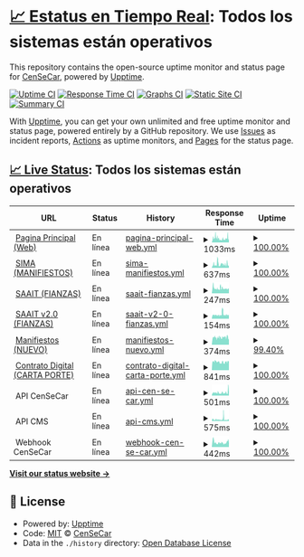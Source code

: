 # [📈 Estatus en Tiempo Real](https://censecar.github.io/estatus): <!--live status--> **Todos los sistemas están operativos**

This repository contains the open-source uptime monitor and status page for [CenSeCar](https://censecar.github.io/estatus), powered by [Upptime](https://github.com/upptime/upptime).

[![Uptime CI](https://github.com/censecar/estatus/workflows/Uptime%20CI/badge.svg)](https://github.com/censecar/estatus/actions?query=workflow%3A%22Uptime+CI%22)
[![Response Time CI](https://github.com/censecar/estatus/workflows/Response%20Time%20CI/badge.svg)](https://github.com/censecar/estatus/actions?query=workflow%3A%22Response+Time+CI%22)
[![Graphs CI](https://github.com/censecar/estatus/workflows/Graphs%20CI/badge.svg)](https://github.com/censecar/estatus/actions?query=workflow%3A%22Graphs+CI%22)
[![Static Site CI](https://github.com/censecar/estatus/workflows/Static%20Site%20CI/badge.svg)](https://github.com/censecar/estatus/actions?query=workflow%3A%22Static+Site+CI%22)
[![Summary CI](https://github.com/censecar/estatus/workflows/Summary%20CI/badge.svg)](https://github.com/censecar/estatus/actions?query=workflow%3A%22Summary+CI%22)

With [Upptime](https://upptime.js.org), you can get your own unlimited and free uptime monitor and status page, powered entirely by a GitHub repository. We use [Issues](https://github.com/censecar/estatus/issues) as incident reports, [Actions](https://github.com/censecar/estatus/actions) as uptime monitors, and [Pages](https://censecar.github.io/estatus) for the status page.

## [📈 Live Status](https://demo.upptime.js.org): <!--live status--> **Todos los sistemas están operativos**

<!--start: status pages-->
<!-- This summary is generated by Upptime (https://github.com/upptime/upptime) -->
<!-- Do not edit this manually, your changes will be overwritten -->
<!-- prettier-ignore -->
| URL | Status | History | Response Time | Uptime |
| --- | ------ | ------- | ------------- | ------ |
| <img alt="" src="https://www.censecar.com.mx/apiv2/assets/images/ico/favicon.ico" height="13"> [Pagina Principal (Web)](https://www.censecar.com.mx) | En línea | [pagina-principal-web.yml](https://github.com/censecar/estatus/commits/HEAD/history/pagina-principal-web.yml) | <details><summary><img alt="Response time graph" src="./graphs/pagina-principal-web/response-time-week.png" height="20"> 1033ms</summary><br><a href="https://censecar.github.io/estatus/history/pagina-principal-web"><img alt="Response time 1101" src="https://img.shields.io/endpoint?url=https%3A%2F%2Fraw.githubusercontent.com%2Fcensecar%2Festatus%2FHEAD%2Fapi%2Fpagina-principal-web%2Fresponse-time.json"></a><br><a href="https://censecar.github.io/estatus/history/pagina-principal-web"><img alt="24-hour response time 1367" src="https://img.shields.io/endpoint?url=https%3A%2F%2Fraw.githubusercontent.com%2Fcensecar%2Festatus%2FHEAD%2Fapi%2Fpagina-principal-web%2Fresponse-time-day.json"></a><br><a href="https://censecar.github.io/estatus/history/pagina-principal-web"><img alt="7-day response time 1033" src="https://img.shields.io/endpoint?url=https%3A%2F%2Fraw.githubusercontent.com%2Fcensecar%2Festatus%2FHEAD%2Fapi%2Fpagina-principal-web%2Fresponse-time-week.json"></a><br><a href="https://censecar.github.io/estatus/history/pagina-principal-web"><img alt="30-day response time 1101" src="https://img.shields.io/endpoint?url=https%3A%2F%2Fraw.githubusercontent.com%2Fcensecar%2Festatus%2FHEAD%2Fapi%2Fpagina-principal-web%2Fresponse-time-month.json"></a><br><a href="https://censecar.github.io/estatus/history/pagina-principal-web"><img alt="1-year response time 1101" src="https://img.shields.io/endpoint?url=https%3A%2F%2Fraw.githubusercontent.com%2Fcensecar%2Festatus%2FHEAD%2Fapi%2Fpagina-principal-web%2Fresponse-time-year.json"></a></details> | <details><summary><a href="https://censecar.github.io/estatus/history/pagina-principal-web">100.00%</a></summary><a href="https://censecar.github.io/estatus/history/pagina-principal-web"><img alt="All-time uptime 99.90%" src="https://img.shields.io/endpoint?url=https%3A%2F%2Fraw.githubusercontent.com%2Fcensecar%2Festatus%2FHEAD%2Fapi%2Fpagina-principal-web%2Fuptime.json"></a><br><a href="https://censecar.github.io/estatus/history/pagina-principal-web"><img alt="24-hour uptime 100.00%" src="https://img.shields.io/endpoint?url=https%3A%2F%2Fraw.githubusercontent.com%2Fcensecar%2Festatus%2FHEAD%2Fapi%2Fpagina-principal-web%2Fuptime-day.json"></a><br><a href="https://censecar.github.io/estatus/history/pagina-principal-web"><img alt="7-day uptime 100.00%" src="https://img.shields.io/endpoint?url=https%3A%2F%2Fraw.githubusercontent.com%2Fcensecar%2Festatus%2FHEAD%2Fapi%2Fpagina-principal-web%2Fuptime-week.json"></a><br><a href="https://censecar.github.io/estatus/history/pagina-principal-web"><img alt="30-day uptime 99.90%" src="https://img.shields.io/endpoint?url=https%3A%2F%2Fraw.githubusercontent.com%2Fcensecar%2Festatus%2FHEAD%2Fapi%2Fpagina-principal-web%2Fuptime-month.json"></a><br><a href="https://censecar.github.io/estatus/history/pagina-principal-web"><img alt="1-year uptime 99.90%" src="https://img.shields.io/endpoint?url=https%3A%2F%2Fraw.githubusercontent.com%2Fcensecar%2Festatus%2FHEAD%2Fapi%2Fpagina-principal-web%2Fuptime-year.json"></a></details>
| <img alt="" src="https://www.censecar.com.mx/apiv2/assets/images/ico/favicon.ico" height="13"> [SIMA (MANIFIESTOS)](http://200.12.125.74) | En línea | [sima-manifiestos.yml](https://github.com/censecar/estatus/commits/HEAD/history/sima-manifiestos.yml) | <details><summary><img alt="Response time graph" src="./graphs/sima-manifiestos/response-time-week.png" height="20"> 637ms</summary><br><a href="https://censecar.github.io/estatus/history/sima-manifiestos"><img alt="Response time 598" src="https://img.shields.io/endpoint?url=https%3A%2F%2Fraw.githubusercontent.com%2Fcensecar%2Festatus%2FHEAD%2Fapi%2Fsima-manifiestos%2Fresponse-time.json"></a><br><a href="https://censecar.github.io/estatus/history/sima-manifiestos"><img alt="24-hour response time 672" src="https://img.shields.io/endpoint?url=https%3A%2F%2Fraw.githubusercontent.com%2Fcensecar%2Festatus%2FHEAD%2Fapi%2Fsima-manifiestos%2Fresponse-time-day.json"></a><br><a href="https://censecar.github.io/estatus/history/sima-manifiestos"><img alt="7-day response time 637" src="https://img.shields.io/endpoint?url=https%3A%2F%2Fraw.githubusercontent.com%2Fcensecar%2Festatus%2FHEAD%2Fapi%2Fsima-manifiestos%2Fresponse-time-week.json"></a><br><a href="https://censecar.github.io/estatus/history/sima-manifiestos"><img alt="30-day response time 598" src="https://img.shields.io/endpoint?url=https%3A%2F%2Fraw.githubusercontent.com%2Fcensecar%2Festatus%2FHEAD%2Fapi%2Fsima-manifiestos%2Fresponse-time-month.json"></a><br><a href="https://censecar.github.io/estatus/history/sima-manifiestos"><img alt="1-year response time 598" src="https://img.shields.io/endpoint?url=https%3A%2F%2Fraw.githubusercontent.com%2Fcensecar%2Festatus%2FHEAD%2Fapi%2Fsima-manifiestos%2Fresponse-time-year.json"></a></details> | <details><summary><a href="https://censecar.github.io/estatus/history/sima-manifiestos">100.00%</a></summary><a href="https://censecar.github.io/estatus/history/sima-manifiestos"><img alt="All-time uptime 100.00%" src="https://img.shields.io/endpoint?url=https%3A%2F%2Fraw.githubusercontent.com%2Fcensecar%2Festatus%2FHEAD%2Fapi%2Fsima-manifiestos%2Fuptime.json"></a><br><a href="https://censecar.github.io/estatus/history/sima-manifiestos"><img alt="24-hour uptime 100.00%" src="https://img.shields.io/endpoint?url=https%3A%2F%2Fraw.githubusercontent.com%2Fcensecar%2Festatus%2FHEAD%2Fapi%2Fsima-manifiestos%2Fuptime-day.json"></a><br><a href="https://censecar.github.io/estatus/history/sima-manifiestos"><img alt="7-day uptime 100.00%" src="https://img.shields.io/endpoint?url=https%3A%2F%2Fraw.githubusercontent.com%2Fcensecar%2Festatus%2FHEAD%2Fapi%2Fsima-manifiestos%2Fuptime-week.json"></a><br><a href="https://censecar.github.io/estatus/history/sima-manifiestos"><img alt="30-day uptime 100.00%" src="https://img.shields.io/endpoint?url=https%3A%2F%2Fraw.githubusercontent.com%2Fcensecar%2Festatus%2FHEAD%2Fapi%2Fsima-manifiestos%2Fuptime-month.json"></a><br><a href="https://censecar.github.io/estatus/history/sima-manifiestos"><img alt="1-year uptime 100.00%" src="https://img.shields.io/endpoint?url=https%3A%2F%2Fraw.githubusercontent.com%2Fcensecar%2Festatus%2FHEAD%2Fapi%2Fsima-manifiestos%2Fuptime-year.json"></a></details>
| <img alt="" src="https://www.censecar.com.mx/apiv2/assets/images/ico/favicon.ico" height="13"> [SAAIT (FIANZAS)](http://200.12.125.73/Login) | En línea | [saait-fianzas.yml](https://github.com/censecar/estatus/commits/HEAD/history/saait-fianzas.yml) | <details><summary><img alt="Response time graph" src="./graphs/saait-fianzas/response-time-week.png" height="20"> 247ms</summary><br><a href="https://censecar.github.io/estatus/history/saait-fianzas"><img alt="Response time 261" src="https://img.shields.io/endpoint?url=https%3A%2F%2Fraw.githubusercontent.com%2Fcensecar%2Festatus%2FHEAD%2Fapi%2Fsaait-fianzas%2Fresponse-time.json"></a><br><a href="https://censecar.github.io/estatus/history/saait-fianzas"><img alt="24-hour response time 219" src="https://img.shields.io/endpoint?url=https%3A%2F%2Fraw.githubusercontent.com%2Fcensecar%2Festatus%2FHEAD%2Fapi%2Fsaait-fianzas%2Fresponse-time-day.json"></a><br><a href="https://censecar.github.io/estatus/history/saait-fianzas"><img alt="7-day response time 247" src="https://img.shields.io/endpoint?url=https%3A%2F%2Fraw.githubusercontent.com%2Fcensecar%2Festatus%2FHEAD%2Fapi%2Fsaait-fianzas%2Fresponse-time-week.json"></a><br><a href="https://censecar.github.io/estatus/history/saait-fianzas"><img alt="30-day response time 261" src="https://img.shields.io/endpoint?url=https%3A%2F%2Fraw.githubusercontent.com%2Fcensecar%2Festatus%2FHEAD%2Fapi%2Fsaait-fianzas%2Fresponse-time-month.json"></a><br><a href="https://censecar.github.io/estatus/history/saait-fianzas"><img alt="1-year response time 261" src="https://img.shields.io/endpoint?url=https%3A%2F%2Fraw.githubusercontent.com%2Fcensecar%2Festatus%2FHEAD%2Fapi%2Fsaait-fianzas%2Fresponse-time-year.json"></a></details> | <details><summary><a href="https://censecar.github.io/estatus/history/saait-fianzas">100.00%</a></summary><a href="https://censecar.github.io/estatus/history/saait-fianzas"><img alt="All-time uptime 100.00%" src="https://img.shields.io/endpoint?url=https%3A%2F%2Fraw.githubusercontent.com%2Fcensecar%2Festatus%2FHEAD%2Fapi%2Fsaait-fianzas%2Fuptime.json"></a><br><a href="https://censecar.github.io/estatus/history/saait-fianzas"><img alt="24-hour uptime 100.00%" src="https://img.shields.io/endpoint?url=https%3A%2F%2Fraw.githubusercontent.com%2Fcensecar%2Festatus%2FHEAD%2Fapi%2Fsaait-fianzas%2Fuptime-day.json"></a><br><a href="https://censecar.github.io/estatus/history/saait-fianzas"><img alt="7-day uptime 100.00%" src="https://img.shields.io/endpoint?url=https%3A%2F%2Fraw.githubusercontent.com%2Fcensecar%2Festatus%2FHEAD%2Fapi%2Fsaait-fianzas%2Fuptime-week.json"></a><br><a href="https://censecar.github.io/estatus/history/saait-fianzas"><img alt="30-day uptime 100.00%" src="https://img.shields.io/endpoint?url=https%3A%2F%2Fraw.githubusercontent.com%2Fcensecar%2Festatus%2FHEAD%2Fapi%2Fsaait-fianzas%2Fuptime-month.json"></a><br><a href="https://censecar.github.io/estatus/history/saait-fianzas"><img alt="1-year uptime 100.00%" src="https://img.shields.io/endpoint?url=https%3A%2F%2Fraw.githubusercontent.com%2Fcensecar%2Festatus%2FHEAD%2Fapi%2Fsaait-fianzas%2Fuptime-year.json"></a></details>
| <img alt="" src="https://www.censecar.com.mx/apiv2/assets/images/ico/favicon.ico" height="13"> [SAAIT v2.0 (FIANZAS)](http://200.12.125.76/Login) | En línea | [saait-v2-0-fianzas.yml](https://github.com/censecar/estatus/commits/HEAD/history/saait-v2-0-fianzas.yml) | <details><summary><img alt="Response time graph" src="./graphs/saait-v2-0-fianzas/response-time-week.png" height="20"> 154ms</summary><br><a href="https://censecar.github.io/estatus/history/saait-v2-0-fianzas"><img alt="Response time 164" src="https://img.shields.io/endpoint?url=https%3A%2F%2Fraw.githubusercontent.com%2Fcensecar%2Festatus%2FHEAD%2Fapi%2Fsaait-v2-0-fianzas%2Fresponse-time.json"></a><br><a href="https://censecar.github.io/estatus/history/saait-v2-0-fianzas"><img alt="24-hour response time 138" src="https://img.shields.io/endpoint?url=https%3A%2F%2Fraw.githubusercontent.com%2Fcensecar%2Festatus%2FHEAD%2Fapi%2Fsaait-v2-0-fianzas%2Fresponse-time-day.json"></a><br><a href="https://censecar.github.io/estatus/history/saait-v2-0-fianzas"><img alt="7-day response time 154" src="https://img.shields.io/endpoint?url=https%3A%2F%2Fraw.githubusercontent.com%2Fcensecar%2Festatus%2FHEAD%2Fapi%2Fsaait-v2-0-fianzas%2Fresponse-time-week.json"></a><br><a href="https://censecar.github.io/estatus/history/saait-v2-0-fianzas"><img alt="30-day response time 164" src="https://img.shields.io/endpoint?url=https%3A%2F%2Fraw.githubusercontent.com%2Fcensecar%2Festatus%2FHEAD%2Fapi%2Fsaait-v2-0-fianzas%2Fresponse-time-month.json"></a><br><a href="https://censecar.github.io/estatus/history/saait-v2-0-fianzas"><img alt="1-year response time 164" src="https://img.shields.io/endpoint?url=https%3A%2F%2Fraw.githubusercontent.com%2Fcensecar%2Festatus%2FHEAD%2Fapi%2Fsaait-v2-0-fianzas%2Fresponse-time-year.json"></a></details> | <details><summary><a href="https://censecar.github.io/estatus/history/saait-v2-0-fianzas">100.00%</a></summary><a href="https://censecar.github.io/estatus/history/saait-v2-0-fianzas"><img alt="All-time uptime 100.00%" src="https://img.shields.io/endpoint?url=https%3A%2F%2Fraw.githubusercontent.com%2Fcensecar%2Festatus%2FHEAD%2Fapi%2Fsaait-v2-0-fianzas%2Fuptime.json"></a><br><a href="https://censecar.github.io/estatus/history/saait-v2-0-fianzas"><img alt="24-hour uptime 100.00%" src="https://img.shields.io/endpoint?url=https%3A%2F%2Fraw.githubusercontent.com%2Fcensecar%2Festatus%2FHEAD%2Fapi%2Fsaait-v2-0-fianzas%2Fuptime-day.json"></a><br><a href="https://censecar.github.io/estatus/history/saait-v2-0-fianzas"><img alt="7-day uptime 100.00%" src="https://img.shields.io/endpoint?url=https%3A%2F%2Fraw.githubusercontent.com%2Fcensecar%2Festatus%2FHEAD%2Fapi%2Fsaait-v2-0-fianzas%2Fuptime-week.json"></a><br><a href="https://censecar.github.io/estatus/history/saait-v2-0-fianzas"><img alt="30-day uptime 100.00%" src="https://img.shields.io/endpoint?url=https%3A%2F%2Fraw.githubusercontent.com%2Fcensecar%2Festatus%2FHEAD%2Fapi%2Fsaait-v2-0-fianzas%2Fuptime-month.json"></a><br><a href="https://censecar.github.io/estatus/history/saait-v2-0-fianzas"><img alt="1-year uptime 100.00%" src="https://img.shields.io/endpoint?url=https%3A%2F%2Fraw.githubusercontent.com%2Fcensecar%2Festatus%2FHEAD%2Fapi%2Fsaait-v2-0-fianzas%2Fuptime-year.json"></a></details>
| <img alt="" src="https://www.censecar.com.mx/apiv2/assets/images/ico/favicon.ico" height="13"> [Manifiestos (NUEVO)](https://manifiestos.censecar.com.mx) | En línea | [manifiestos-nuevo.yml](https://github.com/censecar/estatus/commits/HEAD/history/manifiestos-nuevo.yml) | <details><summary><img alt="Response time graph" src="./graphs/manifiestos-nuevo/response-time-week.png" height="20"> 374ms</summary><br><a href="https://censecar.github.io/estatus/history/manifiestos-nuevo"><img alt="Response time 368" src="https://img.shields.io/endpoint?url=https%3A%2F%2Fraw.githubusercontent.com%2Fcensecar%2Festatus%2FHEAD%2Fapi%2Fmanifiestos-nuevo%2Fresponse-time.json"></a><br><a href="https://censecar.github.io/estatus/history/manifiestos-nuevo"><img alt="24-hour response time 357" src="https://img.shields.io/endpoint?url=https%3A%2F%2Fraw.githubusercontent.com%2Fcensecar%2Festatus%2FHEAD%2Fapi%2Fmanifiestos-nuevo%2Fresponse-time-day.json"></a><br><a href="https://censecar.github.io/estatus/history/manifiestos-nuevo"><img alt="7-day response time 374" src="https://img.shields.io/endpoint?url=https%3A%2F%2Fraw.githubusercontent.com%2Fcensecar%2Festatus%2FHEAD%2Fapi%2Fmanifiestos-nuevo%2Fresponse-time-week.json"></a><br><a href="https://censecar.github.io/estatus/history/manifiestos-nuevo"><img alt="30-day response time 368" src="https://img.shields.io/endpoint?url=https%3A%2F%2Fraw.githubusercontent.com%2Fcensecar%2Festatus%2FHEAD%2Fapi%2Fmanifiestos-nuevo%2Fresponse-time-month.json"></a><br><a href="https://censecar.github.io/estatus/history/manifiestos-nuevo"><img alt="1-year response time 368" src="https://img.shields.io/endpoint?url=https%3A%2F%2Fraw.githubusercontent.com%2Fcensecar%2Festatus%2FHEAD%2Fapi%2Fmanifiestos-nuevo%2Fresponse-time-year.json"></a></details> | <details><summary><a href="https://censecar.github.io/estatus/history/manifiestos-nuevo">99.40%</a></summary><a href="https://censecar.github.io/estatus/history/manifiestos-nuevo"><img alt="All-time uptime 99.71%" src="https://img.shields.io/endpoint?url=https%3A%2F%2Fraw.githubusercontent.com%2Fcensecar%2Festatus%2FHEAD%2Fapi%2Fmanifiestos-nuevo%2Fuptime.json"></a><br><a href="https://censecar.github.io/estatus/history/manifiestos-nuevo"><img alt="24-hour uptime 100.00%" src="https://img.shields.io/endpoint?url=https%3A%2F%2Fraw.githubusercontent.com%2Fcensecar%2Festatus%2FHEAD%2Fapi%2Fmanifiestos-nuevo%2Fuptime-day.json"></a><br><a href="https://censecar.github.io/estatus/history/manifiestos-nuevo"><img alt="7-day uptime 99.40%" src="https://img.shields.io/endpoint?url=https%3A%2F%2Fraw.githubusercontent.com%2Fcensecar%2Festatus%2FHEAD%2Fapi%2Fmanifiestos-nuevo%2Fuptime-week.json"></a><br><a href="https://censecar.github.io/estatus/history/manifiestos-nuevo"><img alt="30-day uptime 99.71%" src="https://img.shields.io/endpoint?url=https%3A%2F%2Fraw.githubusercontent.com%2Fcensecar%2Festatus%2FHEAD%2Fapi%2Fmanifiestos-nuevo%2Fuptime-month.json"></a><br><a href="https://censecar.github.io/estatus/history/manifiestos-nuevo"><img alt="1-year uptime 99.71%" src="https://img.shields.io/endpoint?url=https%3A%2F%2Fraw.githubusercontent.com%2Fcensecar%2Festatus%2FHEAD%2Fapi%2Fmanifiestos-nuevo%2Fuptime-year.json"></a></details>
| <img alt="" src="https://www.censecar.com.mx/apiv2/assets/images/ico/favicon.ico" height="13"> [Contrato Digital (CARTA PORTE)](https://contratodigital.online) | En línea | [contrato-digital-carta-porte.yml](https://github.com/censecar/estatus/commits/HEAD/history/contrato-digital-carta-porte.yml) | <details><summary><img alt="Response time graph" src="./graphs/contrato-digital-carta-porte/response-time-week.png" height="20"> 841ms</summary><br><a href="https://censecar.github.io/estatus/history/contrato-digital-carta-porte"><img alt="Response time 856" src="https://img.shields.io/endpoint?url=https%3A%2F%2Fraw.githubusercontent.com%2Fcensecar%2Festatus%2FHEAD%2Fapi%2Fcontrato-digital-carta-porte%2Fresponse-time.json"></a><br><a href="https://censecar.github.io/estatus/history/contrato-digital-carta-porte"><img alt="24-hour response time 893" src="https://img.shields.io/endpoint?url=https%3A%2F%2Fraw.githubusercontent.com%2Fcensecar%2Festatus%2FHEAD%2Fapi%2Fcontrato-digital-carta-porte%2Fresponse-time-day.json"></a><br><a href="https://censecar.github.io/estatus/history/contrato-digital-carta-porte"><img alt="7-day response time 841" src="https://img.shields.io/endpoint?url=https%3A%2F%2Fraw.githubusercontent.com%2Fcensecar%2Festatus%2FHEAD%2Fapi%2Fcontrato-digital-carta-porte%2Fresponse-time-week.json"></a><br><a href="https://censecar.github.io/estatus/history/contrato-digital-carta-porte"><img alt="30-day response time 856" src="https://img.shields.io/endpoint?url=https%3A%2F%2Fraw.githubusercontent.com%2Fcensecar%2Festatus%2FHEAD%2Fapi%2Fcontrato-digital-carta-porte%2Fresponse-time-month.json"></a><br><a href="https://censecar.github.io/estatus/history/contrato-digital-carta-porte"><img alt="1-year response time 856" src="https://img.shields.io/endpoint?url=https%3A%2F%2Fraw.githubusercontent.com%2Fcensecar%2Festatus%2FHEAD%2Fapi%2Fcontrato-digital-carta-porte%2Fresponse-time-year.json"></a></details> | <details><summary><a href="https://censecar.github.io/estatus/history/contrato-digital-carta-porte">100.00%</a></summary><a href="https://censecar.github.io/estatus/history/contrato-digital-carta-porte"><img alt="All-time uptime 100.00%" src="https://img.shields.io/endpoint?url=https%3A%2F%2Fraw.githubusercontent.com%2Fcensecar%2Festatus%2FHEAD%2Fapi%2Fcontrato-digital-carta-porte%2Fuptime.json"></a><br><a href="https://censecar.github.io/estatus/history/contrato-digital-carta-porte"><img alt="24-hour uptime 100.00%" src="https://img.shields.io/endpoint?url=https%3A%2F%2Fraw.githubusercontent.com%2Fcensecar%2Festatus%2FHEAD%2Fapi%2Fcontrato-digital-carta-porte%2Fuptime-day.json"></a><br><a href="https://censecar.github.io/estatus/history/contrato-digital-carta-porte"><img alt="7-day uptime 100.00%" src="https://img.shields.io/endpoint?url=https%3A%2F%2Fraw.githubusercontent.com%2Fcensecar%2Festatus%2FHEAD%2Fapi%2Fcontrato-digital-carta-porte%2Fuptime-week.json"></a><br><a href="https://censecar.github.io/estatus/history/contrato-digital-carta-porte"><img alt="30-day uptime 100.00%" src="https://img.shields.io/endpoint?url=https%3A%2F%2Fraw.githubusercontent.com%2Fcensecar%2Festatus%2FHEAD%2Fapi%2Fcontrato-digital-carta-porte%2Fuptime-month.json"></a><br><a href="https://censecar.github.io/estatus/history/contrato-digital-carta-porte"><img alt="1-year uptime 100.00%" src="https://img.shields.io/endpoint?url=https%3A%2F%2Fraw.githubusercontent.com%2Fcensecar%2Festatus%2FHEAD%2Fapi%2Fcontrato-digital-carta-porte%2Fuptime-year.json"></a></details>
| <img alt="" src="https://www.censecar.com.mx/apiv2/assets/images/ico/favicon.ico" height="13"> API CenSeCar | En línea | [api-cen-se-car.yml](https://github.com/censecar/estatus/commits/HEAD/history/api-cen-se-car.yml) | <details><summary><img alt="Response time graph" src="./graphs/api-cen-se-car/response-time-week.png" height="20"> 501ms</summary><br><a href="https://censecar.github.io/estatus/history/api-cen-se-car"><img alt="Response time 488" src="https://img.shields.io/endpoint?url=https%3A%2F%2Fraw.githubusercontent.com%2Fcensecar%2Festatus%2FHEAD%2Fapi%2Fapi-cen-se-car%2Fresponse-time.json"></a><br><a href="https://censecar.github.io/estatus/history/api-cen-se-car"><img alt="24-hour response time 804" src="https://img.shields.io/endpoint?url=https%3A%2F%2Fraw.githubusercontent.com%2Fcensecar%2Festatus%2FHEAD%2Fapi%2Fapi-cen-se-car%2Fresponse-time-day.json"></a><br><a href="https://censecar.github.io/estatus/history/api-cen-se-car"><img alt="7-day response time 501" src="https://img.shields.io/endpoint?url=https%3A%2F%2Fraw.githubusercontent.com%2Fcensecar%2Festatus%2FHEAD%2Fapi%2Fapi-cen-se-car%2Fresponse-time-week.json"></a><br><a href="https://censecar.github.io/estatus/history/api-cen-se-car"><img alt="30-day response time 488" src="https://img.shields.io/endpoint?url=https%3A%2F%2Fraw.githubusercontent.com%2Fcensecar%2Festatus%2FHEAD%2Fapi%2Fapi-cen-se-car%2Fresponse-time-month.json"></a><br><a href="https://censecar.github.io/estatus/history/api-cen-se-car"><img alt="1-year response time 488" src="https://img.shields.io/endpoint?url=https%3A%2F%2Fraw.githubusercontent.com%2Fcensecar%2Festatus%2FHEAD%2Fapi%2Fapi-cen-se-car%2Fresponse-time-year.json"></a></details> | <details><summary><a href="https://censecar.github.io/estatus/history/api-cen-se-car">100.00%</a></summary><a href="https://censecar.github.io/estatus/history/api-cen-se-car"><img alt="All-time uptime 99.32%" src="https://img.shields.io/endpoint?url=https%3A%2F%2Fraw.githubusercontent.com%2Fcensecar%2Festatus%2FHEAD%2Fapi%2Fapi-cen-se-car%2Fuptime.json"></a><br><a href="https://censecar.github.io/estatus/history/api-cen-se-car"><img alt="24-hour uptime 100.00%" src="https://img.shields.io/endpoint?url=https%3A%2F%2Fraw.githubusercontent.com%2Fcensecar%2Festatus%2FHEAD%2Fapi%2Fapi-cen-se-car%2Fuptime-day.json"></a><br><a href="https://censecar.github.io/estatus/history/api-cen-se-car"><img alt="7-day uptime 100.00%" src="https://img.shields.io/endpoint?url=https%3A%2F%2Fraw.githubusercontent.com%2Fcensecar%2Festatus%2FHEAD%2Fapi%2Fapi-cen-se-car%2Fuptime-week.json"></a><br><a href="https://censecar.github.io/estatus/history/api-cen-se-car"><img alt="30-day uptime 99.32%" src="https://img.shields.io/endpoint?url=https%3A%2F%2Fraw.githubusercontent.com%2Fcensecar%2Festatus%2FHEAD%2Fapi%2Fapi-cen-se-car%2Fuptime-month.json"></a><br><a href="https://censecar.github.io/estatus/history/api-cen-se-car"><img alt="1-year uptime 99.32%" src="https://img.shields.io/endpoint?url=https%3A%2F%2Fraw.githubusercontent.com%2Fcensecar%2Festatus%2FHEAD%2Fapi%2Fapi-cen-se-car%2Fuptime-year.json"></a></details>
| <img alt="" src="https://www.censecar.com.mx/apiv2/assets/images/ico/favicon.ico" height="13"> API CMS | En línea | [api-cms.yml](https://github.com/censecar/estatus/commits/HEAD/history/api-cms.yml) | <details><summary><img alt="Response time graph" src="./graphs/api-cms/response-time-week.png" height="20"> 575ms</summary><br><a href="https://censecar.github.io/estatus/history/api-cms"><img alt="Response time 524" src="https://img.shields.io/endpoint?url=https%3A%2F%2Fraw.githubusercontent.com%2Fcensecar%2Festatus%2FHEAD%2Fapi%2Fapi-cms%2Fresponse-time.json"></a><br><a href="https://censecar.github.io/estatus/history/api-cms"><img alt="24-hour response time 454" src="https://img.shields.io/endpoint?url=https%3A%2F%2Fraw.githubusercontent.com%2Fcensecar%2Festatus%2FHEAD%2Fapi%2Fapi-cms%2Fresponse-time-day.json"></a><br><a href="https://censecar.github.io/estatus/history/api-cms"><img alt="7-day response time 575" src="https://img.shields.io/endpoint?url=https%3A%2F%2Fraw.githubusercontent.com%2Fcensecar%2Festatus%2FHEAD%2Fapi%2Fapi-cms%2Fresponse-time-week.json"></a><br><a href="https://censecar.github.io/estatus/history/api-cms"><img alt="30-day response time 524" src="https://img.shields.io/endpoint?url=https%3A%2F%2Fraw.githubusercontent.com%2Fcensecar%2Festatus%2FHEAD%2Fapi%2Fapi-cms%2Fresponse-time-month.json"></a><br><a href="https://censecar.github.io/estatus/history/api-cms"><img alt="1-year response time 524" src="https://img.shields.io/endpoint?url=https%3A%2F%2Fraw.githubusercontent.com%2Fcensecar%2Festatus%2FHEAD%2Fapi%2Fapi-cms%2Fresponse-time-year.json"></a></details> | <details><summary><a href="https://censecar.github.io/estatus/history/api-cms">100.00%</a></summary><a href="https://censecar.github.io/estatus/history/api-cms"><img alt="All-time uptime 99.32%" src="https://img.shields.io/endpoint?url=https%3A%2F%2Fraw.githubusercontent.com%2Fcensecar%2Festatus%2FHEAD%2Fapi%2Fapi-cms%2Fuptime.json"></a><br><a href="https://censecar.github.io/estatus/history/api-cms"><img alt="24-hour uptime 100.00%" src="https://img.shields.io/endpoint?url=https%3A%2F%2Fraw.githubusercontent.com%2Fcensecar%2Festatus%2FHEAD%2Fapi%2Fapi-cms%2Fuptime-day.json"></a><br><a href="https://censecar.github.io/estatus/history/api-cms"><img alt="7-day uptime 100.00%" src="https://img.shields.io/endpoint?url=https%3A%2F%2Fraw.githubusercontent.com%2Fcensecar%2Festatus%2FHEAD%2Fapi%2Fapi-cms%2Fuptime-week.json"></a><br><a href="https://censecar.github.io/estatus/history/api-cms"><img alt="30-day uptime 99.32%" src="https://img.shields.io/endpoint?url=https%3A%2F%2Fraw.githubusercontent.com%2Fcensecar%2Festatus%2FHEAD%2Fapi%2Fapi-cms%2Fuptime-month.json"></a><br><a href="https://censecar.github.io/estatus/history/api-cms"><img alt="1-year uptime 99.32%" src="https://img.shields.io/endpoint?url=https%3A%2F%2Fraw.githubusercontent.com%2Fcensecar%2Festatus%2FHEAD%2Fapi%2Fapi-cms%2Fuptime-year.json"></a></details>
| <img alt="" src="https://www.censecar.com.mx/apiv2/assets/images/ico/favicon.ico" height="13"> Webhook CenSeCar | En línea | [webhook-cen-se-car.yml](https://github.com/censecar/estatus/commits/HEAD/history/webhook-cen-se-car.yml) | <details><summary><img alt="Response time graph" src="./graphs/webhook-cen-se-car/response-time-week.png" height="20"> 442ms</summary><br><a href="https://censecar.github.io/estatus/history/webhook-cen-se-car"><img alt="Response time 480" src="https://img.shields.io/endpoint?url=https%3A%2F%2Fraw.githubusercontent.com%2Fcensecar%2Festatus%2FHEAD%2Fapi%2Fwebhook-cen-se-car%2Fresponse-time.json"></a><br><a href="https://censecar.github.io/estatus/history/webhook-cen-se-car"><img alt="24-hour response time 494" src="https://img.shields.io/endpoint?url=https%3A%2F%2Fraw.githubusercontent.com%2Fcensecar%2Festatus%2FHEAD%2Fapi%2Fwebhook-cen-se-car%2Fresponse-time-day.json"></a><br><a href="https://censecar.github.io/estatus/history/webhook-cen-se-car"><img alt="7-day response time 442" src="https://img.shields.io/endpoint?url=https%3A%2F%2Fraw.githubusercontent.com%2Fcensecar%2Festatus%2FHEAD%2Fapi%2Fwebhook-cen-se-car%2Fresponse-time-week.json"></a><br><a href="https://censecar.github.io/estatus/history/webhook-cen-se-car"><img alt="30-day response time 480" src="https://img.shields.io/endpoint?url=https%3A%2F%2Fraw.githubusercontent.com%2Fcensecar%2Festatus%2FHEAD%2Fapi%2Fwebhook-cen-se-car%2Fresponse-time-month.json"></a><br><a href="https://censecar.github.io/estatus/history/webhook-cen-se-car"><img alt="1-year response time 480" src="https://img.shields.io/endpoint?url=https%3A%2F%2Fraw.githubusercontent.com%2Fcensecar%2Festatus%2FHEAD%2Fapi%2Fwebhook-cen-se-car%2Fresponse-time-year.json"></a></details> | <details><summary><a href="https://censecar.github.io/estatus/history/webhook-cen-se-car">100.00%</a></summary><a href="https://censecar.github.io/estatus/history/webhook-cen-se-car"><img alt="All-time uptime 99.32%" src="https://img.shields.io/endpoint?url=https%3A%2F%2Fraw.githubusercontent.com%2Fcensecar%2Festatus%2FHEAD%2Fapi%2Fwebhook-cen-se-car%2Fuptime.json"></a><br><a href="https://censecar.github.io/estatus/history/webhook-cen-se-car"><img alt="24-hour uptime 100.00%" src="https://img.shields.io/endpoint?url=https%3A%2F%2Fraw.githubusercontent.com%2Fcensecar%2Festatus%2FHEAD%2Fapi%2Fwebhook-cen-se-car%2Fuptime-day.json"></a><br><a href="https://censecar.github.io/estatus/history/webhook-cen-se-car"><img alt="7-day uptime 100.00%" src="https://img.shields.io/endpoint?url=https%3A%2F%2Fraw.githubusercontent.com%2Fcensecar%2Festatus%2FHEAD%2Fapi%2Fwebhook-cen-se-car%2Fuptime-week.json"></a><br><a href="https://censecar.github.io/estatus/history/webhook-cen-se-car"><img alt="30-day uptime 99.32%" src="https://img.shields.io/endpoint?url=https%3A%2F%2Fraw.githubusercontent.com%2Fcensecar%2Festatus%2FHEAD%2Fapi%2Fwebhook-cen-se-car%2Fuptime-month.json"></a><br><a href="https://censecar.github.io/estatus/history/webhook-cen-se-car"><img alt="1-year uptime 99.32%" src="https://img.shields.io/endpoint?url=https%3A%2F%2Fraw.githubusercontent.com%2Fcensecar%2Festatus%2FHEAD%2Fapi%2Fwebhook-cen-se-car%2Fuptime-year.json"></a></details>

<!--end: status pages-->

[**Visit our status website →**](https://censecar.github.io/estatus)

## 📄 License

- Powered by: [Upptime](https://github.com/upptime/upptime)
- Code: [MIT](./LICENSE) © [CenSeCar](https://censecar.github.io/estatus)
- Data in the `./history` directory: [Open Database License](https://opendatacommons.org/licenses/odbl/1-0/)
